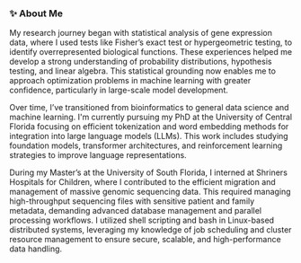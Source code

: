 ### ✨ About Me


My research journey began with statistical analysis of gene expression data, where I used tests like Fisher’s exact test or hypergeometric testing, to identify overrepresented biological functions. These experiences helped me develop a strong understanding of probability distributions, hypothesis testing, and linear algebra. This statistical grounding now enables me to approach optimization problems in machine learning with greater confidence, particularly in large-scale model development.

Over time, I’ve transitioned from bioinformatics to general data science and machine learning. I'm currently pursuing my PhD at the University of Central Florida focusing on efficient tokenization and word embedding methods for integration into large language models (LLMs). This work includes studying foundation models, transformer architectures, and reinforcement learning strategies to improve language representations. 

During my Master’s at the University of South Florida, I interned at Shriners Hospitals for Children, where I contributed to the efficient migration and management of massive genomic sequencing data. This required managing high-throughput sequencing files with sensitive patient and family metadata, demanding advanced database management and parallel processing workflows. I utilized shell scripting and bash in Linux-based distributed systems, leveraging my knowledge of job scheduling and cluster resource management to ensure secure, scalable, and high-performance data handling.
